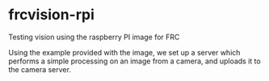 # frcvision-rpi

Testing vision using the raspberry PI image for FRC

Using the example provided with the image, we set up a server which performs a simple processing on an image from a camera, and uploads it to the camera server.